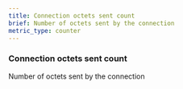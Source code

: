 ```yaml
---
title: Connection octets sent count
brief: Number of octets sent by the connection
metric_type: counter
---
```

### Connection octets sent count

Number of octets sent by the connection
